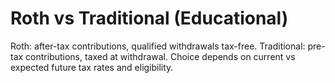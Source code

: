 # Roth vs Traditional (Educational)
Roth: after-tax contributions, qualified withdrawals tax-free. Traditional: pre-tax contributions, taxed at withdrawal.
Choice depends on current vs expected future tax rates and eligibility.
